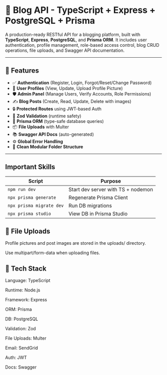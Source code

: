 # 📝 Blog API - TypeScript + Express + PostgreSQL + Prisma

A production-ready RESTful API for a blogging platform, built with **TypeScript**, **Express**, **PostgreSQL**, and **Prisma ORM**. It includes user authentication, profile management, role-based access control, blog CRUD operations, file uploads, and Swagger API documentation.

---

## 🚀 Features

- ✅ **Authentication** (Register, Login, Forgot/Reset/Change Password)
- 👤 **User Profiles** (View, Update, Upload Profile Picture)
- 🛡️ **Admin Panel** (Manage Users, Verify Accounts, Role Permissions)
- ✍️ **Blog Posts** (Create, Read, Update, Delete with images)
- 🔒 **Protected Routes** using JWT-based Auth
- 📄 **Zod Validation** (runtime safety)
- 🧠 **Prisma ORM** (type-safe database queries)
- 📦 **File Uploads** with Multer
- 📚 **Swagger API Docs** (auto-generated)
- ⚙️ **Global Error Handling**
- 💅 **Clean Modular Folder Structure**

---
## Important Skills

| Script                   | Purpose                            |
| ------------------------ | ---------------------------------- |
| `npm run dev`            | Start dev server with TS + nodemon |
| `npx prisma generate`    | Regenerate Prisma Client           |
| `npx prisma migrate dev` | Run DB migrations                  |
| `npx prisma studio`      | View DB in Prisma Studio           |



## 📂 File Uploads
Profile pictures and post images are stored in the uploads/ directory.

Use multipart/form-data when uploading files.


## 🧪 Tech Stack
Language: TypeScript

Runtime: Node.js

Framework: Express

ORM: Prisma

DB: PostgreSQL

Validation: Zod

File Uploads: Multer

Email: SendGrid

Auth: JWT

Docs: Swagger


